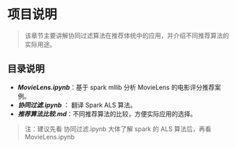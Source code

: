 # 项目说明
> 该章节主要讲解协同过滤算法在推荐体统中的应用，并介绍不同推荐算法的实际用途。

## 目录说明
- ***MovieLens.ipynb***：基于 spark mllib 分析 MovieLens 的电影评分推荐案例。
- ***协同过滤.ipynb*** ： 翻译 Spark ALS 算法。
- ***推荐算法比较.md***：不同推荐算法的比较，方便实际应用的选择。

> 注：建议先看 协同过滤.ipynb 大体了解 spark 的 ALS 算法后，再看 MovieLens.ipynb